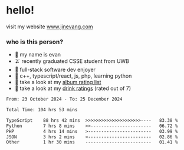 # hello!

visit my website www.jinevang.com

### who is this person?
- 🦦 my name is evan                                                                  
- 🫒 recently graduated CSSE student from UWB
- 🥕 full-stack software dev enjoyer
- 🍚 c++, typescript/react, js, php, learning python
- 🎹 take a look at my [album rating list](https://bit.ly/albumratings)
- 🧋 take a look at my [drink ratings](https://bit.ly/drinkratings) (rated out of 7)

<!---
jinevang/jinevang is a ✨ special ✨ repository because its `README.md` (this file) appears on your GitHub profile.
You can click the Preview link to take a look at your changes.
--->
<!--START_SECTION:waka-->

```txt
From: 23 October 2024 - To: 25 December 2024

Total Time: 104 hrs 53 mins

TypeScript    88 hrs 42 mins  >>>>>>>>>>>>>>>>>>>>>----   83.38 %
Python        7 hrs 8 mins    >>-----------------------   06.72 %
PHP           4 hrs 14 mins   >------------------------   03.99 %
JSON          3 hrs 2 mins    >------------------------   02.86 %
Other         1 hr 30 mins    -------------------------   01.41 %
```

<!--END_SECTION:waka-->
